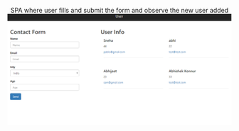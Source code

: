<p align="center">
  SPA where user fills and submit the form and observe the new user added
  <img src="https://github.com/4bhishekKasam/React-Forms-with-Firebase/blob/master/usersInfo.PNG"  width="800"/>
 </p>
